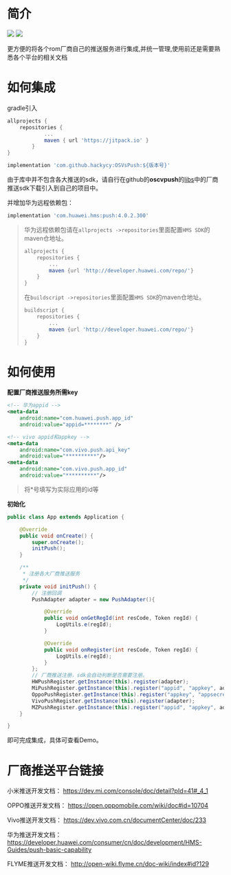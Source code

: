 # 简介

![](https://img.shields.io/badge/license-MIT-green) [![](https://jitpack.io/v/hackycy/OSVsPush.svg)](https://jitpack.io/#hackycy/OSVsPush)

更方便的将各个rom厂商自己的推送服务进行集成,并统一管理,使用前还是需要熟悉各个平台的相关文档

# 如何集成

gradle引入

``` gradle
allprojects {
    repositories {
            ...
            maven { url 'https://jitpack.io' }
        }
}
```

``` gradle
implementation 'com.github.hackycy:OSVsPush:${版本号}'
```

由于库中并不包含各大推送的sdk，请自行在github的**oscvpush**的[libs](https://github.com/hackycy/OSVsPush/tree/dev/oscvpush/libs)中的厂商推送sdk下载引入到自己的项目中。

并增加华为远程依赖包：

``` gradle
implementation 'com.huawei.hms:push:4.0.2.300'
```

> 华为远程依赖包请在`allprojects ->repositories`里面配置`HMS SDK`的maven仓地址。
>
> ``` gradle
> allprojects {
>     repositories {
>         ...
>         maven {url 'http://developer.huawei.com/repo/'}
>     }
> }
> ```
>
> 在`buildscript ->repositories`里面配置`HMS SDK`的maven仓地址。
>
> ``` gradle
> buildscript {
>     repositories {
>         ...
>         maven {url 'http://developer.huawei.com/repo/'}
>     }
> }
> ```

# 如何使用

**配置厂商推送服务所需key**

``` xml
<!-- 华为appid -->
<meta-data
	android:name="com.huawei.push.app_id"
	android:value="appid=********" />

<!-- vivo appid和appkey -->
<meta-data
	android:name="com.vivo.push.api_key"
	android:value="**********"/>
<meta-data
	android:name="com.vivo.push.app_id"
	android:value="**********"/>
```

> 将*号填写为实际应用的id等

**初始化**

``` java
public class App extends Application {

    @Override
    public void onCreate() {
        super.onCreate();
        initPush();
    }

    /**
     * 注册各大厂商推送服务
     */
    private void initPush() {
        // 注册回调
        PushAdapter adapter = new PushAdapter(){

            @Override
            public void onGetRegId(int resCode, Token regId) {
                LogUtils.e(regId);
            }

            @Override
            public void onRegister(int resCode, Token regId) {
                LogUtils.e(regId);
            }
        };
        // 厂商推送注册，sdk会自动判断是否需要注册。
        HWPushRegister.getInstance(this).register(adapter);
        MiPushRegister.getInstance(this).register("appid", "appkey", adapter);
        OppoPushRegister.getInstance(this).register("appkey", "appsecret", adapter);
        VivoPushRegister.getInstance(this).register(adapter);
        MZPushRegister.getInstance(this).register("appid", "appkey", adapter);
    }

}

```

即可完成集成，具体可查看Demo。

# 厂商推送平台链接

小米推送开发文档：
https://dev.mi.com/console/doc/detail?pId=41#_4_1

OPPO推送开发文档：
https://open.oppomobile.com/wiki/doc#id=10704

Vivo推送开发文档：
https://dev.vivo.com.cn/documentCenter/doc/233

华为推送开发文档：
https://developer.huawei.com/consumer/cn/doc/development/HMS-Guides/push-basic-capability

FLYME推送开发文档：
http://open-wiki.flyme.cn/doc-wiki/index#id?129
